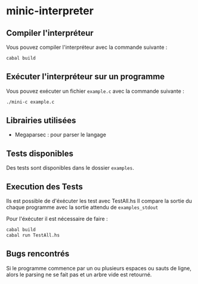 # minic-interpreter

## Compiler l'interpréteur

Vous pouvez compiler l'interpréteur avec la commande suivante :
```bash
cabal build
```

## Exécuter l'interpréteur sur un programme

Vous pouvez exécuter un fichier `example.c` avec la commande suivante :
```bash
./mini-c example.c
```

## Librairies utilisées

- Megaparsec : pour parser le langage

## Tests disponibles

Des tests sont disponibles dans le dossier `examples`.

## Execution des Tests

Ils est possible de d'éxécuter les test avec TestAll.hs
Il compare la sortie du chaque programme avec la sortie attendu de `examples_stdout`

Pour l'éxécuter il est nécessaire de faire :

```bash
cabal build 
cabal run TestAll.hs
```

## Bugs rencontrés 

Si le programme commence par un ou plusieurs espaces ou sauts de ligne, alors le parsing ne se fait pas et un arbre vide est retourné.